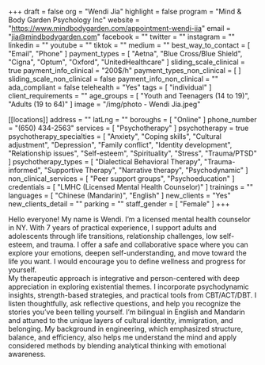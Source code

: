 +++
draft = false
org = "Wendi Jia"
highlight = false
program = "Mind & Body Garden Psychology Inc"
website = "https://www.mindbodygarden.com/appointment-wendi-jia"
email = "jia@mindbodygarden.com"
facebook = ""
twitter = ""
instagram = ""
linkedin = ""
youtube = ""
tiktok = ""
medium = ""
best_way_to_contact = [ "Email", "Phone" ]
payment_types = [
  "Aetna",
  "Blue Cross/Blue Shield",
  "Cigna",
  "Optum",
  "Oxford",
  "UnitedHealthcare"
]
sliding_scale_clinical = true
payment_info_clinical = "200$/h"
payment_types_non_clinical = [ ]
sliding_scale_non_clinical = false
payment_info_non_clinical = ""
ada_compliant = false
telehealth = "Yes"
tags = [ "individual" ]
client_requirements = ""
age_groups = [ "Youth and Teenagers (14 to 19)", "Adults (19 to 64)" ]
image = "/img/photo - Wendi Jia.jpeg"

[[locations]]
address = ""
latLng = ""
boroughs = [ "Online" ]
phone_number = "(650) 434-2563"
services = [ "Psychotherapy" ]
psychotherapy = true
psychotherapy_specialties = [
  "Anxiety",
  "Coping skills",
  "Cultural adjustment",
  "Depression",
  "Family conflict",
  "Identity development",
  "Relationship issues",
  "Self-esteem",
  "Spirituality",
  "Stress",
  "Trauma/PTSD"
]
psychotherapy_types = [
  "Dialectical Behavioral Therapy",
  "Trauma-informed",
  "Supportive Therapy",
  "Narrative therapy",
  "Psychodynamic"
]
non_clinical_services = [ "Peer support groups", "Psychoeducation" ]
credentials = [ "LMHC (Licensed Mental Health Counselor)" ]
trainings = ""
languages = [ "Chinese (Mandarin)", "English" ]
new_clients = "Yes"
new_clients_detail = ""
parking = ""
staff_gender = [ "Female" ]
+++


Hello everyone! My name is Wendi. I’m a licensed mental health counselor in NY. With 7 years of practical experience, I support adults and adolescents through life transitions, relationship challenges, low self-esteem, and trauma. I offer a safe and collaborative space where you can explore your emotions, deepen self-understanding, and move toward the life you want. I would encourage you to define wellness and progress for yourself. <br>
My therapeutic approach is integrative and person-centered with deep appreciation in exploring existential themes. I incorporate psychodynamic insights, strength-based strategies, and practical tools from CBT/ACT/DBT. I listen thoughtfully, ask reflective questions, and help you recognize the stories you’ve been telling yourself. I’m bilingual in English and Mandarin and attuned to the unique layers of cultural identity, immigration, and belonging. My background in engineering, which emphasized structure, balance, and efficiency, also helps me understand the mind and apply considered methods by blending analytical thinking with emotional awareness. <br>
